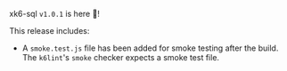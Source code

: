 xk6-sql `v1.0.1` is here 🎉!

This release includes:

- A `smoke.test.js` file has been added for smoke testing after the build. The `k6lint`'s `smoke` checker expects a smoke test file.
